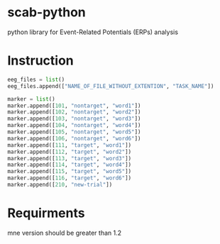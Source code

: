 # scab-python
python library for Event-Related Potentials (ERPs) analysis


# Instruction
```python
eeg_files = list()
eeg_files.append(["NAME_OF_FILE_WITHOUT_EXTENTION", "TASK_NAME"])
```

```python
marker = list()
marker.append([101, "nontarget", "word1"])
marker.append([102, "nontarget", "word2"])
marker.append([103, "nontarget", "word3"])
marker.append([104, "nontarget", "word4"])
marker.append([105, "nontarget", "word5"])
marker.append([106, "nontarget", "word6"])
marker.append([111, "target", "word1"])
marker.append([112, "target", "word2"])
marker.append([113, "target", "word3"])
marker.append([114, "target", "word4"])
marker.append([115, "target", "word5"])
marker.append([116, "target", "word6"])
marker.append([210, "new-trial"])
```

# Requirments
mne version should be greater than 1.2